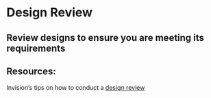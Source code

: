 # Design Review

## Review designs to ensure you are meeting its requirements

## Resources: 
Invision’s tips on how to conduct a [design review](https://www.invisionapp.com/inside-design/how-to-run-design-reviews/)

